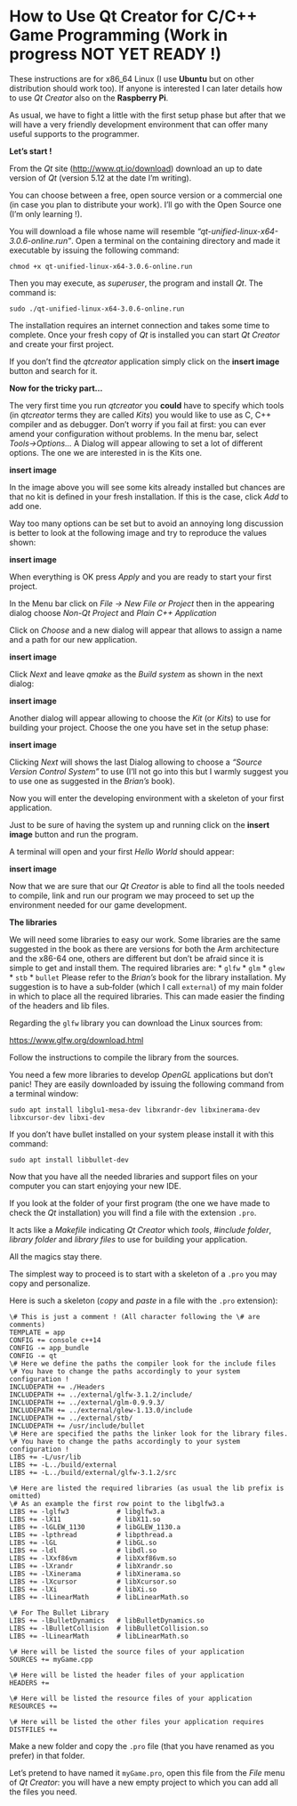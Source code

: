 # How to Use Qt Creator for C/C++ Game Programming (Work in progress NOT YET READY !)

These instructions are for x86_64 Linux (I use **Ubuntu** but on other distribution should work too).
If anyone is interested I can later details how to use *Qt Creator* also on the **Raspberry Pi**.

As usual, we have to fight a little with the first setup phase but after that we will have a very
friendly development environment that can offer many useful supports to the programmer.

**Let’s start !**

From the *Qt* site (http://www.qt.io/download) download an up to date version of *Qt* (version 5.12 at the date I’m writing).

You can choose between a free, open source version or a commercial one (in case you plan to distribute your work). I’ll go with the Open Source one (I’m only learning !).

You will download a file whose name will resemble *“qt-unified-linux-x64-3.0.6-online.run”*. Open a terminal on the containing directory and made it executable by issuing the following command:

`chmod +x qt-unified-linux-x64-3.0.6-online.run`

Then you may execute, as *superuser*, the program and install *Qt*. The command is:

`sudo ./qt-unified-linux-x64-3.0.6-online.run`

The installation requires an internet connection and takes some time to complete. Once your fresh copy of *Qt* is installed you can start *Qt Creator* and create your first project.

If you don’t find the *qtcreator* application simply click on the **insert image** button and search for it. 

**Now for the tricky part…**

The very first time you run *qtcreator* you **could** have to specify which tools (in *qtcreator* terms they are called *Kits*) you would like to use as C, C++ compiler and as debugger. Don’t worry if you fail at first: you can ever amend your configuration without problems.
In the menu bar, select *Tools→Options...* A Dialog will appear allowing to set a lot of different options. The one we are interested in is the Kits one.

**insert image**

In the image above you will see some kits already installed but chances are that no kit is defined in your fresh installation. If this is the case, click *Add* to add one.

Way too many options can be set but to avoid an annoying long discussion is better to look at the following image and try to reproduce the values shown:

**insert image**

When everything is OK press *Apply* and you are ready to start your first project.

In the Menu bar click on *File → New File or Project* then in the appearing dialog choose *Non-Qt Project* and *Plain C++ Application*

Click on *Choose* and a new dialog will appear that allows to assign a name and a path for our new application.

**insert image**

Click *Next* and leave *qmake* as the *Build system* as shown in the next dialog:

**insert image**

Another dialog will appear allowing to choose the *Kit* (or *Kits*) to use for building your project. Choose the one you have set in the setup phase:

**insert image**

Clicking *Next* will shows the last Dialog allowing to choose a *“Source Version Control System”* to use (I’ll not go into this but I warmly suggest you to use one as suggested in the *Brian’s* book).

Now you will enter the developing environment with a skeleton of your first application.

Just to be sure of having the system up and running click on the **insert image** button and run the program.

A terminal will open and your first *Hello World* should appear:

**insert image**

Now that we are sure that our *Qt Creator* is able to find all the tools needed to compile, link and run our program we may proceed to set up the environment needed for our game development.

**The libraries**

We will need some libraries to easy our work. Some libraries are the same suggested in the book as there are versions for both the Arm architecture and the x86-64 one, others are different but don’t be afraid since it is simple to get and install them. The required libraries are:
    * `glfw`
    * `glm`
    * `glew`
    * `stb` 
    * `bullet`
Please refer to the *Brian’s* book for the library installation. My suggestion is to have a sub‑folder (which I call `external`) of my main folder in which to place all the required libraries. This can made easier the finding of the headers and lib files.

Regarding the `glfw` library you can download the Linux sources from:

https://www.glfw.org/download.html

Follow the instructions to compile the library from the sources.

You need a few more libraries to develop *OpenGL* applications but don’t panic! They are easily downloaded by issuing the following command from a terminal window:

`sudo apt install libglu1-mesa-dev libxrandr-dev libxinerama-dev libxcursor-dev libxi-dev`

If you don’t have bullet installed on your system please install it with this command:

`sudo apt install libbullet-dev`

Now that you have all the needed libraries and support files on your computer you can start enjoying your new IDE.


If you look at the folder of your first program (the one we have made to check the *Qt* installation)
you will find a file with the extension `.pro`.

It acts like a *Makefile* indicating *Qt Creator* which *tools*, *\#include folder*, *library folder* and *library files*
to use for building your application.

All the magics stay there.

The simplest way to proceed is to start with a skeleton of a `.pro` you may copy and personalize.

Here is such a skeleton (*copy* and *paste* in a file with the `.pro` extension):


```
\# This is just a comment ! (All character following the \# are comments)
TEMPLATE = app
CONFIG += console c++14
CONFIG -= app_bundle
CONFIG -= qt
\# Here we define the paths the compiler look for the include files
\# You have to change the paths accordingly to your system configuration !
INCLUDEPATH += ./Headers
INCLUDEPATH += ../external/glfw-3.1.2/include/
INCLUDEPATH += ../external/glm-0.9.9.3/
INCLUDEPATH += ../external/glew-1.13.0/include
INCLUDEPATH += ../external/stb/
INCLUDEPATH += /usr/include/bullet
\# Here are specified the paths the linker look for the library files.
\# You have to change the paths accordingly to your system configuration !
LIBS += -L/usr/lib
LIBS += -L../build/external
LIBS += -L../build/external/glfw-3.1.2/src

\# Here are listed the required libraries (as usual the lib prefix is omitted)
\# As an example the first row point to the libglfw3.a
LIBS += -lglfw3            # libglfw3.a
LIBS += -lX11              # libX11.so
LIBS += -lGLEW_1130        # libGLEW_1130.a
LIBS += -lpthread          # libpthread.a
LIBS += -lGL               # libGL.so
LIBS += -ldl               # libdl.so
LIBS += -lXxf86vm          # libXxf86vm.so
LIBS += -lXrandr           # libXrandr.so
LIBS += -lXinerama         # libXinerama.so
LIBS += -lXcursor          # libXcursor.so
LIBS += -lXi               # libXi.so
LIBS += -lLinearMath       # libLinearMath.so

\# For The Bullet Library
LIBS += -lBulletDynamics   # libBulletDynamics.so
LIBS += -lBulletCollision  # libBulletCollision.so
LIBS += -lLinearMath       # libLinearMath.so

\# Here will be listed the source files of your application
SOURCES += myGame.cpp

\# Here will be listed the header files of your application
HEADERS += 

\# Here will be listed the resource files of your application
RESOURCES +=

\# Here will be listed the other files your application requires
DISTFILES +=
```

Make a new folder and copy the `.pro` file (that you have renamed as you prefer) in that folder.

Let’s pretend to have named it `myGame.pro`, open this file from the *File* menu of *Qt Creator*: you will have a new empty 
project to which you can add all the files you need.


